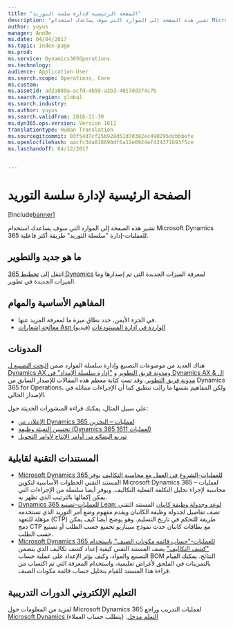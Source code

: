 ```yaml
---
title: "الصفحة الرئيسية لإدارة سلسة التوريد"
description: "تشير هذه الصفحة إلى الموارد التي سوف يساعدك استخدام Microsoft Dynamics 365 للعمليات-إدارة &quot;سلسلة التوريد&quot; طريقة أكثر فاعلية."
author: yuyus
manager: AnnBe
ms.date: 04/04/2017
ms.topic: index-page
ms.prod: 
ms.service: Dynamics365Operations
ms.technology: 
audience: Application User
ms.search.scope: Operations, Core
ms.custom: 
ms.assetid: ad2a889a-acfd-4b59-a3b3-4017dd374c7b
ms.search.region: global
ms.search.industry: 
ms.author: yuyus
ms.search.validFrom: 2016-11-30
ms.dyn365.ops.version: Version 1611
translationtype: Human Translation
ms.sourcegitcommit: 03f54d7cf25b928d51d7d382ec490295dcbbbefe
ms.openlocfilehash: aacfc3da818690df6a12e0924efd24371b93f5ce
ms.lasthandoff: 04/12/2017


---
```


# <a name="supply-chain-management-home-page"></a>الصفحة الرئيسية لإدارة سلسة التوريد

[!include[banner](includes/banner.md)]

تشير هذه الصفحة إلى الموارد التي سوف يساعدك استخدام Microsoft Dynamics 365 للعمليات-إدارة "سلسلة التوريد" طريقة أكثر فاعلية. 

## <a name="whats-new-and-in-development"></a>ما هو جديد والتطوير
انتقل إلى <a href="https://roadmap.dynamics.com/">تخطيط 365 Dynamics</a> لمعرفة الميزات الجديدة التي تم إصدارها وما الميزات الجديدة في تطوير. 

## <a name="core-concepts-and-tasks"></a>المفاهيم الأساسية والمهام
*  في الجزء الأيمن، حدد نطاق ميزة ما لمعرفة المزيد عنها. 
*  <a href="https://mix.office.com/watch/wpf78tr7rjuh/">معالجة إشعارات Asn الواردة في إدارة المستودعات</a> (فيديو) 


## <a name="blogs"></a>المدونات
هناك العديد من موضوعات التصنيع وإدارة سلسلة الموارد ضمن <a href="https://blogs.msdn.microsoft.com/axmfg/">البحث التصنيع ل Dynamics AX ومدونة فريق التطوير</a> و <a href="https://blogs.msdn.microsoft.com/dynamicsaxscm/">"إدارة سلسلة الإمداد" في Dynamics AX ال & مدونة فريق التطوير</a>. وقد تمت كتابة معظم هذه المقالات للإصدار السابق من Dynamics 365 for Operations، ولكن المفاهيم نفسها ما زالت تنطبق كما أن الإجراءات مماثلة في الإصدار الحالي. 

على سبيل المثال، يمكنك قراءة المنشورات الحديثة حول: 
* <a href="https://blogs.msdn.microsoft.com/dynamicsaxscm/2017/01/20/announcing-dynamics-365-for-operations-warehousing/">الإعلان عن Dynamics 365 لعمليات – التخزين</a>
* <a href="https://blogs.msdn.microsoft.com/dynamicsaxscm/2016/12/01/improved-packing-functionality-dynamics-365-for-operations-1611/">تحسين التعبئة وظيفة (Dynamics 365 لعمليات 1611)</a>
* <a href="https://blogs.msdn.microsoft.com/axmfg/2017/02/13/cross-docking-from-production-orders-to-transfer-orders/">توزيع البضائع من أوامر الإنتاج لأوامر التحويل</a>

## <a name="white-papers"></a>المستندات التقنية لقابلية
* <a href="https://mbs.microsoft.com/customersource/northamerica/AX/learning/documentation/white-papers/msd365optgtstcostacc/">Microsoft Dynamics 365 للعمليات-الشروع في العمل مع محاسبة التكاليف</a> يوفر المستند التقني الخطوات الأساسية لتكوين Microsoft Dynamics 365 لعمليات – محاسبة لإجراء تحليل التكلفة الفعلية التكاليف. ويوفر أيضا سلسلة من الإجراءات التي يمكن إكمالها بالترتيب الذي تظهر به.
* <a href="https://mbs.microsoft.com/customersource/northamerica/AX/learning/documentation/white-papers/leanmanufkanban365opt/">Dynamics 365 للعمليات-تصنيع Lean: لوعد وجدولة وظيفة كانبان</a> المستند التقني تصف تفاصيل لجدولة وظيفة الكانبان ويقدم مفهوم وضع أمر التوريد الذي تستخدمه مؤهلة للتعهد (CTP) طريقة للتحكم في تاريخ التسليم. وهو يوضح أيضا كيف يمكن دمج CTP مع بطاقات كانبان حدث نموذج سيناريو تجميع حسب الطلب أو تصنيع حسب الطلب.
* <a href="https://mbs.microsoft.com/customersource/northamerica/AX/learning/documentation/white-papers/365operationsbomcalsheet/">Microsoft Dynamics 365 للعمليات-"حساب قائمة مكونات الصنف" باستخدام "كشف التكاليف"</a> يصف المستند التقني كيفية إعداد كشف تكاليف الذي يتضمن التصنيع والمواد، وكيف يؤثر الإعداد على عملية حساب BOM النتائج. يمكنك القيام بالتمرينات في الملحق لأغراض تعليمية، واستخدام المعرفة التي تم اكتساب من قراءة هذا المستند للقيام بتحليل حساب قائمة مكونات الصنف.

## <a name="elearning-courses"></a>التعليم الإلكتروني الدورات التدريبية
لمزيد من المعلومات حول Microsoft Dynamics 365 لعمليات التدريب وراجع <a href="https://mbspartner.microsoft.com/AX/LearningPlans/">Microsoft Dynamics التعلم مدخل</a>. (يتطلب حساب العملاء) 

